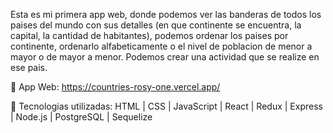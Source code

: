 

Esta es mi primera app web, donde podemos ver las banderas de todos los paises del mundo con sus detalles (en que continente se encuentra, la capital, la cantidad de habitantes), podemos ordenar los paises por continente, ordenarlo alfabeticamente o el nivel de poblacion de menor a mayor o de mayor a menor. Podemos crear una actividad que se realize en ese pais.

 App Web: https://countries-rosy-one.vercel.app/

 Tecnologias utilizadas: HTML | CSS | JavaScript | React | Redux | Express | Node.js | PostgreSQL | Sequelize 
